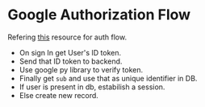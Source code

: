 # Google Authorization Flow

Refering [this](https://developers.google.com/identity/sign-in/web/backend-auth) resource for auth flow.

- On sign In get User's ID token.
- Send that ID token to backend.
- Use google py library to verify token.
- Finally get `sub` and use that as unique identifier in DB.
- If user is present in db, estabilish a session.
- Else create new record.

